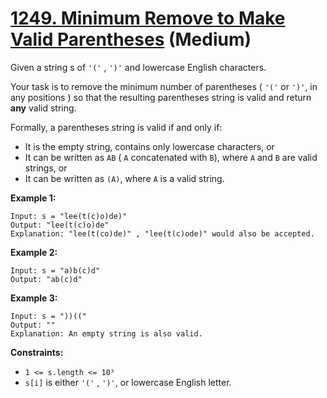 # [1249. Minimum Remove to Make Valid Parentheses][link] (Medium)

[link]: https://leetcode.com/problems/minimum-remove-to-make-valid-parentheses/

Given a string s of `'('` , `')'` and lowercase English characters.

Your task is to remove the minimum number of parentheses ( `'('` or `')'`, in any positions ) so
that the resulting parentheses string is valid and return **any** valid string.

Formally, a parentheses string is valid if and only if:

- It is the empty string, contains only lowercase characters, or
- It can be written as `AB` ( `A` concatenated with `B`), where `A` and `B` are valid strings, or
- It can be written as `(A)`, where `A` is a valid string.

**Example 1:**

```
Input: s = "lee(t(c)o)de)"
Output: "lee(t(c)o)de"
Explanation: "lee(t(co)de)" , "lee(t(c)ode)" would also be accepted.
```

**Example 2:**

```
Input: s = "a)b(c)d"
Output: "ab(c)d"
```

**Example 3:**

```
Input: s = "))(("
Output: ""
Explanation: An empty string is also valid.
```

**Constraints:**

- `1 <= s.length <= 10⁵`
- `s[i]` is either `'('` , `')'`, or lowercase English letter.
